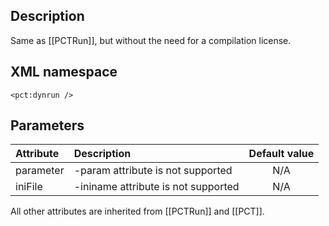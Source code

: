 ## Description

Same as [[PCTRun]], but without the need for a compilation license.

## XML namespace

`<pct:dynrun />`

## Parameters

| **Attribute**| **Description**|**Default value**|
|:-------------|:---------------|:---------------:|
| parameter | -param attribute is not supported | N/A |
| iniFile | -ininame attribute is not supported | N/A |

All other attributes are inherited from [[PCTRun]] and [[PCT]].

